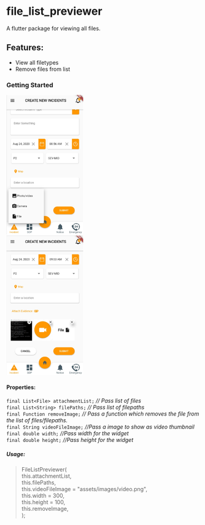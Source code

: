 # file_list_previewer

A flutter package for viewing all files.

## Features:
* View all filetypes
* Remove files from list

### Getting Started


<img src="https://github.com/walkingtree/file_list_previewer/blob/master/assets/images/2020-08-25().jpg" width="200">
 <br />
<img src="https://github.com/walkingtree/file_list_previewer/blob/master/assets/images/2020-08-25.jpg" width="200">


#### Properties:

```final List<File> attachmentList;``` *// Pass list of files*<br />
```final List<String> filePaths;``` *// Pass list of filepaths*<br />
```final Function removeImage;``` *// Pass a function which removes the file from the list of files/filepaths.*<br />
```final String videoFileImage;``` *//Pass a image to show as video thumbnail* <br />
```final double width;``` *//Pass width for the widget*<br />
```final double height;``` *//Pass height for the widget*<br />


##### Usage:

>FileListPreviewer( <br />
>    this.attachmentList, <br />
>    this.filePaths, <br />
>    this.videoFileImage = "assets/images/video.png", <br />
>    this.width = 300, <br />
>    this.height = 100, <br />
>    this.removeImage, <br />
>  );


